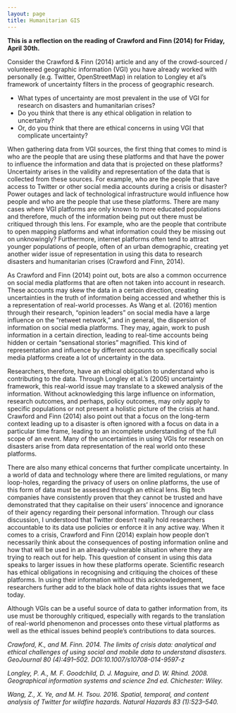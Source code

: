 ```yaml
---
layout: page
title: Humanitarian GIS
---
```


**This is a reflection on the reading of Crawford and Finn (2014) for Friday, April 30th.**

Consider the Crawford & Finn (2014) article and any of the crowd-sourced / volunteered geographic information (VGI) you have already worked with personally (e.g. Twitter, OpenStreetMap) in relation to Longley et al’s framework of uncertainty filters in the process of geographic research.

* What types of uncertainty are most prevalent in the use of VGI for research on disasters and humanitarian crises?
* Do you think that there is any ethical obligation in relation to uncertainty?
* Or, do you think that there are ethical concerns in using VGI that complicate uncertainty?

When gathering data from VGI sources, the first thing that comes to mind is who are the people that are using these platforms and that have the power to influence the information and data that is projected on these platforms? Uncertainty arises in the validity and representation of the data that is collected from these sources. For example, who are the people that have access to Twitter or other social media accounts during a crisis or disaster? Power outages and lack of technological infrastructure would influence how people and who are the people that use these platforms. There are many cases where VGI platforms are only known to more educated populations and therefore, much of the information being put out there must be critiqued through this lens. For example, who are the people that contribute to open mapping platforms and what information could they be missing out on unknowingly?  Furthermore, internet platforms often tend to attract younger populations of people, often of an urban demographic, creating yet another wider issue of representation in using this data to research disasters and humanitarian crises (Crawford and Finn, 2014).

As Crawford and Finn (2014) point out, bots are also a common occurrence on social media platforms that are often not taken into account in research. These accounts may skew the data in a certain direction, creating uncertainties in the truth of information being accessed and whether this is a representation of real-world processes. As Wang et al. (2016) mention through their research, “opinion leaders” on social media have a large influence on the “retweet network,” and in general, the dispersion of information on social media platforms. They may, again, work to push information in a certain direction, leading to real-time accounts being hidden or certain “sensational stories” magnified. This kind of representation and influence by different accounts on specifically social media platforms create a lot of uncertainty in the data.

Researchers, therefore, have an ethical obligation to understand who is contributing to the data. Through Longley et al.’s (2005) uncertainty framework, this real-world issue may translate to a skewed analysis of the information. Without acknowledging this large influence on information, research outcomes, and perhaps, policy outcomes, may only apply to specific populations or not present a holistic picture of the crisis at hand. Crawford and Finn (2014) also point out that a focus on the long-term context leading up to a disaster is often ignored with a focus on data in a particular time frame, leading to an incomplete understanding of the full scope of an event. Many of the uncertainties in using VGIs for research on disasters arise from data representation of the real world onto these platforms.

There are also many ethical concerns that further complicate uncertainty. In a world of data and technology where there are limited regulations, or many loop-holes, regarding the privacy of users on online platforms, the use of this form of data must be assessed through an ethical lens. Big tech companies have consistently proven that they cannot be trusted and have demonstrated that they capitalise on their users’ innocence and ignorance of their agency regarding their personal information. Through our class discussion, I understood that Twitter doesn’t really hold researchers accountable to its data use policies or enforce it in any active way. When it comes to a crisis, Crawford and Finn (2014) explain how people don’t necessarily think about the consequences of posting information online and how that will be used in an already-vulnerable situation where they are trying to reach out for help. This question of consent in using this data speaks to larger issues in how these platforms operate. Scientific research has ethical obligations in recognising and critiquing the choices of these platforms. In using their information without this acknowledgement, researchers further add to the black hole of data rights issues that we face today.

Although VGIs can be a useful source of data to gather information from, its use must be thoroughly critiqued, especially with regards to the translation of real-world phenomenon and processes onto these virtual platforms as well as the ethical issues behind people’s contributions to data sources.


*Crawford, K., and M. Finn. 2014. The limits of crisis data: analytical and ethical challenges of using social and mobile data to understand disasters. GeoJournal 80 (4):491–502. DOI:10.1007/s10708-014-9597-z*

*Longley, P. A., M. F. Goodchild, D. J. Maguire, and D. W. Rhind. 2008. Geographical information systems and science 2nd ed. Chichester: Wiley.*

*Wang, Z., X. Ye, and M. H. Tsou. 2016. Spatial, temporal, and content analysis of Twitter for wildfire hazards. Natural Hazards 83 (1):523–540.*
